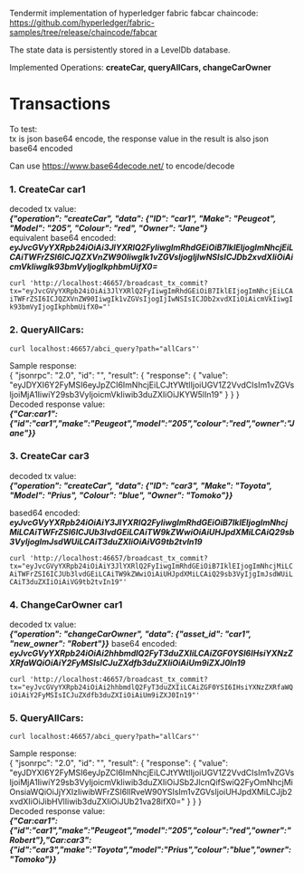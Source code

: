 
Tendermit implementation of hyperledger fabric fabcar chaincode:
https://github.com/hyperledger/fabric-samples/tree/release/chaincode/fabcar

The state data is persistently stored in a LevelDb database. 

Implemented Operations: **createCar, queryAllCars, changeCarOwner**

# Transactions

To test:  
tx is json base64 encode, the response value in the result is also json base64 encoded

Can use https://www.base64decode.net/ to encode/decode

### 1. CreateCar car1
decoded tx value:  
**_{"operation": "createCar", "data": {"ID": "car1", "Make": "Peugeot", "Model": "205", "Colour": "red", "Owner": "Jane"}_**  
equivalent base64 encoded:
**_eyJvcGVyYXRpb24iOiAi3JlYXRlQ2FyIiwgImRhdGEiOiB7IklEIjogImNhcjEiLCAiTWFrZSI6ICJQZXVnZW90IiwgIk1vZGVsIjogIjIwNSIsICJDb2xvdXIiOiAicmVkIiwgIk93bmVyIjogIkphbmUifX0=_**

`curl 'http://localhost:46657/broadcast_tx_commit?tx="eyJvcGVyYXRpb24iOiAi3JlYXRlQ2FyIiwgImRhdGEiOiB7IklEIjogImNhcjEiLCAiTWFrZSI6ICJQZXVnZW90IiwgIk1vZGVsIjogIjIwNSIsICJDb2xvdXIiOiAicmVkIiwgIk93bmVyIjogIkphbmUifX0="'`

### 2. QueryAllCars: 
`curl localhost:46657/abci_query?path="allCars"'`

Sample response:  
{
  "jsonrpc": "2.0",
  "id": "",
  "result": {
    "response": {
      "value": "eyJDYXI6Y2FyMSI6eyJpZCI6ImNhcjEiLCJtYWtlIjoiUGV1Z2VvdCIsIm1vZGVsIjoiMjA1IiwiY29sb3VyIjoicmVkIiwib3duZXIiOiJKYW5lIn19"
    }
  }
}    
Decoded response value:  
**_{"Car:car1":{"id":"car1","make":"Peugeot","model":"205","colour":"red","owner":"Jane"}}_**

### 3. CreateCar car3
decoded tx value:  
**_{"operation": "createCar", "data": {"ID": "car3", "Make": "Toyota", "Model": "Prius", "Colour": "blue", "Owner": "Tomoko"}}_**

based64 encoded:  
**_eyJvcGVyYXRpb24iOiAiY3JlYXRlQ2FyIiwgImRhdGEiOiB7IklEIjogImNhcjMiLCAiTWFrZSI6ICJUb3lvdGEiLCAiTW9kZWwiOiAiUHJpdXMiLCAiQ29sb3VyIjogImJsdWUiLCAiT3duZXIiOiAiVG9tb2tvIn19_**

`curl 'http://localhost:46657/broadcast_tx_commit?tx="eyJvcGVyYXRpb24iOiAiY3JlYXRlQ2FyIiwgImRhdGEiOiB7IklEIjogImNhcjMiLCAiTWFrZSI6ICJUb3lvdGEiLCAiTW9kZWwiOiAiUHJpdXMiLCAiQ29sb3VyIjgImJsdWUiLCAiT3duZXIiOiAiVG9tb2tvIn19"'`

### 4. ChangeCarOwner car1
decoded tx value:  
_**{"operation": "changeCarOwner", "data": {"asset_id": "car1", "new_owner": "Robert"}}**_
base64 encoded:  
_**eyJvcGVyYXRpb24iOiAi2hhbmdlQ2FyT3duZXIiLCAiZGF0YSI6IHsiYXNzZXRfaWQiOiAiY2FyMSIsICJuZXdfb3duZXIiOiAiUm9iZXJ0In19**_

`curl 'http://localhost:46657/broadcast_tx_commit?tx="eyJvcGVyYXRpb24iOiAi2hhbmdlQ2FyT3duZXIiLCAiZGF0YSI6IHsiYXNzZXRfaWQiOiAiY2FyMSIsICJuZXdfb3duZXIiOiAiUm9iZXJ0In19"'`

### 5. QueryAllCars: 
`curl localhost:46657/abci_query?path="allCars"'`

Sample response:  
{
  "jsonrpc": "2.0",
  "id": "",
  "result": {
    "response": {
      "value": "eyJDYXI6Y2FyMSI6eyJpZCI6ImNhcjEiLCJtYWtlIjoiUGV1Z2VvdCIsIm1vZGVsIjoiMjA1IiwiY29sb3VyIjoicmVkIiwib3duZXIiOiJSb2JlcnQifSwiQ2FyOmNhcjMiOnsiaWQiOiJjYXIzIiwibWFrZSI6IlRveW90YSIsIm1vZGVsIjoiUHJpdXMiLCJjb2xvdXIiOiJibHVlIiwib3duZXIiOiJUb21va28ifX0="
    }
  }
}  
Decoded response value:  
**_{"Car:car1":{"id":"car1","make":"Peugeot","model":"205","colour":"red","owner":"Robert"},"Car:car3":{"id":"car3","make":"Toyota","model":"Prius","colour":"blue","owner":"Tomoko"}}_**
